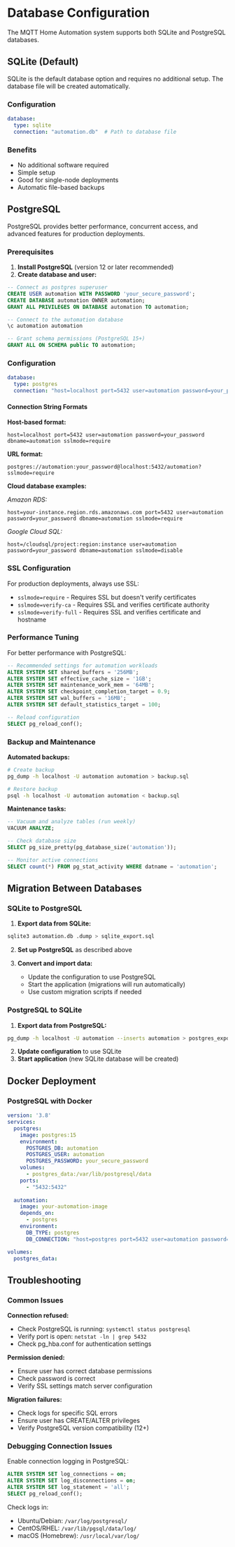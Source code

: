 # Database Configuration

The MQTT Home Automation system supports both SQLite and PostgreSQL databases.

## SQLite (Default)

SQLite is the default database option and requires no additional setup. The database file will be created automatically.

### Configuration

```yaml
database:
  type: sqlite
  connection: "automation.db"  # Path to database file
```

### Benefits
- No additional software required
- Simple setup
- Good for single-node deployments
- Automatic file-based backups

## PostgreSQL

PostgreSQL provides better performance, concurrent access, and advanced features for production deployments.

### Prerequisites

1. **Install PostgreSQL** (version 12 or later recommended)
2. **Create database and user:**

```sql
-- Connect as postgres superuser
CREATE USER automation WITH PASSWORD 'your_secure_password';
CREATE DATABASE automation OWNER automation;
GRANT ALL PRIVILEGES ON DATABASE automation TO automation;

-- Connect to the automation database
\c automation automation

-- Grant schema permissions (PostgreSQL 15+)
GRANT ALL ON SCHEMA public TO automation;
```

### Configuration

```yaml
database:
  type: postgres
  connection: "host=localhost port=5432 user=automation password=your_password dbname=automation sslmode=require"
```

#### Connection String Formats

**Host-based format:**
```
host=localhost port=5432 user=automation password=your_password dbname=automation sslmode=require
```

**URL format:**
```
postgres://automation:your_password@localhost:5432/automation?sslmode=require
```

**Cloud database examples:**

*Amazon RDS:*
```
host=your-instance.region.rds.amazonaws.com port=5432 user=automation password=your_password dbname=automation sslmode=require
```

*Google Cloud SQL:*
```
host=/cloudsql/project:region:instance user=automation password=your_password dbname=automation sslmode=disable
```

### SSL Configuration

For production deployments, always use SSL:

- `sslmode=require` - Requires SSL but doesn't verify certificates
- `sslmode=verify-ca` - Requires SSL and verifies certificate authority
- `sslmode=verify-full` - Requires SSL and verifies certificate and hostname

### Performance Tuning

For better performance with PostgreSQL:

```sql
-- Recommended settings for automation workloads
ALTER SYSTEM SET shared_buffers = '256MB';
ALTER SYSTEM SET effective_cache_size = '1GB';
ALTER SYSTEM SET maintenance_work_mem = '64MB';
ALTER SYSTEM SET checkpoint_completion_target = 0.9;
ALTER SYSTEM SET wal_buffers = '16MB';
ALTER SYSTEM SET default_statistics_target = 100;

-- Reload configuration
SELECT pg_reload_conf();
```

### Backup and Maintenance

**Automated backups:**
```bash
# Create backup
pg_dump -h localhost -U automation automation > backup.sql

# Restore backup
psql -h localhost -U automation automation < backup.sql
```

**Maintenance tasks:**
```sql
-- Vacuum and analyze tables (run weekly)
VACUUM ANALYZE;

-- Check database size
SELECT pg_size_pretty(pg_database_size('automation'));

-- Monitor active connections
SELECT count(*) FROM pg_stat_activity WHERE datname = 'automation';
```

## Migration Between Databases

### SQLite to PostgreSQL

1. **Export data from SQLite:**
```bash
sqlite3 automation.db .dump > sqlite_export.sql
```

2. **Set up PostgreSQL** as described above

3. **Convert and import data:**
   - Update the configuration to use PostgreSQL
   - Start the application (migrations will run automatically)
   - Use custom migration scripts if needed

### PostgreSQL to SQLite

1. **Export data from PostgreSQL:**
```bash
pg_dump -h localhost -U automation --inserts automation > postgres_export.sql
```

2. **Update configuration** to use SQLite
3. **Start application** (new SQLite database will be created)

## Docker Deployment

### PostgreSQL with Docker

```yaml
version: '3.8'
services:
  postgres:
    image: postgres:15
    environment:
      POSTGRES_DB: automation
      POSTGRES_USER: automation  
      POSTGRES_PASSWORD: your_secure_password
    volumes:
      - postgres_data:/var/lib/postgresql/data
    ports:
      - "5432:5432"
    
  automation:
    image: your-automation-image
    depends_on:
      - postgres
    environment:
      DB_TYPE: postgres
      DB_CONNECTION: "host=postgres port=5432 user=automation password=your_secure_password dbname=automation sslmode=disable"

volumes:
  postgres_data:
```

## Troubleshooting

### Common Issues

**Connection refused:**
- Check PostgreSQL is running: `systemctl status postgresql`
- Verify port is open: `netstat -ln | grep 5432`
- Check pg_hba.conf for authentication settings

**Permission denied:**
- Ensure user has correct database permissions
- Check password is correct
- Verify SSL settings match server configuration

**Migration failures:**
- Check logs for specific SQL errors
- Ensure user has CREATE/ALTER privileges
- Verify PostgreSQL version compatibility (12+)

### Debugging Connection Issues

Enable connection logging in PostgreSQL:
```sql
ALTER SYSTEM SET log_connections = on;
ALTER SYSTEM SET log_disconnections = on;
ALTER SYSTEM SET log_statement = 'all';
SELECT pg_reload_conf();
```

Check logs in:
- Ubuntu/Debian: `/var/log/postgresql/`
- CentOS/RHEL: `/var/lib/pgsql/data/log/`
- macOS (Homebrew): `/usr/local/var/log/`